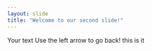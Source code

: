 ```yaml
---
layout: slide
title: "Welcome to our second slide!"
---
```

Your text
Use the left arrow to go back!
 this is it
 

